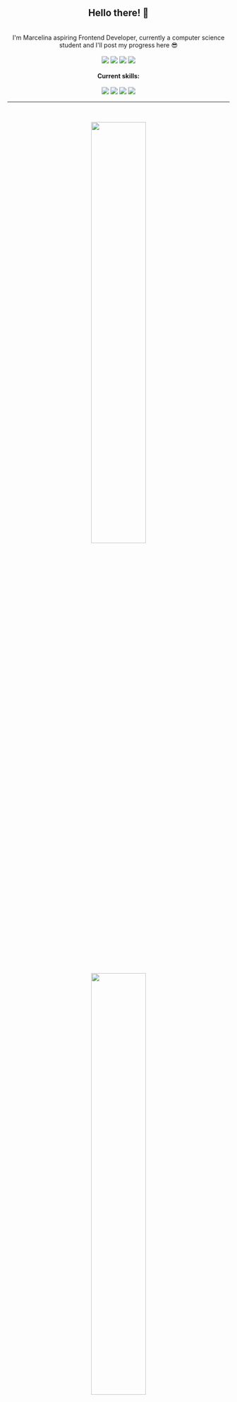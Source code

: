 <div align="center">
  
  ## Hello there! 👾
  <br/>
  I'm Marcelina aspiring Frontend Developer, currently a computer science student and I'll post my progress here 😎
  <br/>
  <br/>
  <img src="https://img.shields.io/badge/Age-18-gold" />
  <img src="https://img.shields.io/badge/Focus-Frontend-mediumpurple" />
  <img src="https://img.shields.io/badge/Lives-Poland 🇵🇱-mediumpurple" />
  <img src="https://img.shields.io/badge/Languages-English, Polish-mediumpurple" />
 <br/><br/>
 <b>Current skills:</b>
 <br/><br/>
 <div align="center">
  <img src="https://img.shields.io/badge/HTML5-E34F26?style=for-the-badge&logo=html5&logoColor=white">
  <img src="https://img.shields.io/badge/CSS3-1572B6?style=for-the-badge&logo=css3&logoColor=white">
  <img src="https://img.shields.io/badge/Windows-017AD7?style=for-the-badge&logo=windows&logoColor=white">
  <img src="https://img.shields.io/badge/Linux-E34F26?style=for-the-badge&logo=linux&logoColor=black">
</div>

---

<br/>
<p align="center">
  <a href="https://github.com/marce7ina">
  <img width="49.5%" src="https://github-readme-stats.vercel.app/api?username=marce7ina&show_icons=true&theme=radical&hide_border=true" /></br>
  <img width="49.5%" src="https://github-readme-streak-stats.herokuapp.com/?user=marce7ina&theme=radical&hide_border=true" />
  </a>
</p>

--- 


